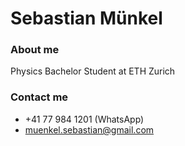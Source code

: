 # Sebastian Münkel

### About me

Physics Bachelor Student at ETH Zurich

### Contact me

* +41 77 984 1201 (WhatsApp)
* [muenkel.sebastian@gmail.com](mailto:muenkel.sebastian@gmail.com)
